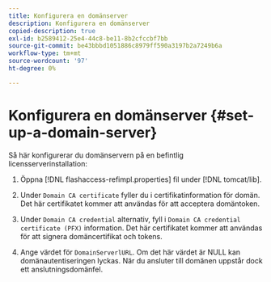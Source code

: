 ```yaml
---
title: Konfigurera en domänserver
description: Konfigurera en domänserver
copied-description: true
exl-id: b2589412-25e4-44c8-be11-8b2cfccbf7bb
source-git-commit: be43bbbd1051886c8979ff590a3197b2a7249b6a
workflow-type: tm+mt
source-wordcount: '97'
ht-degree: 0%

---
```


# Konfigurera en domänserver {#set-up-a-domain-server}

Så här konfigurerar du domänservern på en befintlig licensserverinstallation:

1. Öppna [!DNL flashaccess-refimpl.properties] fil under [!DNL tomcat/lib].

1. Under `Domain CA certificate` fyller du i certifikatinformation för domän. Det här certifikatet kommer att användas för att acceptera domäntoken.
1. Under `Domain CA credential` alternativ, fyll i `Domain CA credential certificate (PFX)` information. Det här certifikatet kommer att användas för att signera domäncertifikat och tokens.

1. Ange värdet för `DomainServerlURL`. Om det här värdet är NULL kan domänautentiseringen lyckas. När du ansluter till domänen uppstår dock ett anslutningsdomänfel.

